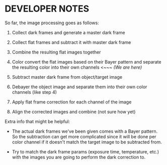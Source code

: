 # DEVELOPER NOTES

So far, the image processing goes as follows:

1. Collect dark frames and generate a master dark frame

2. Collect flat frames and subtract it with master dark frame

3. Combine the resulting flat images together

4. Color convert the flat images based on their Bayer pattern and separate the resulting color into their own channels <~~~ _(We are here)_

5. Subtract master dark frame from object/target image

6. Debayer the object image and separate them into their own color channels (like step 4)

7. Apply flat frame correction for each channel of the image

8. Align the corrected images and combine (not sure how yet)

Extra info that might be helpful:

- The actual dark frames we've been given comes with a Bayer pattern. So the subtraction can get more complicated since it will be done per color channel if it doesn't match the target image to be subtracted from.

- Try to match the dark frame params (exposure time, temperature, etc.) with the images you are going to perform the dark correction to.